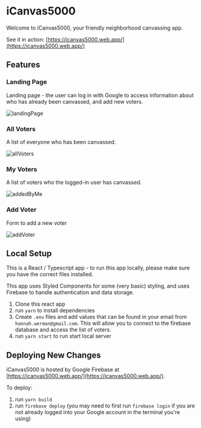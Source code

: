 # iCanvas5000

Welcome to iCanvas5000, your friendly neighborhood canvassing app.

See it in action: [https://icanvas5000.web.app/](https://icanvas5000.web.app/)

## Features

### Landing Page

Landing page - the user can log in with Google to access information about who has already been canvassed, and add new voters.

![landingPage]('/public/landingPage.png)

### All Voters

A list of everyone who has been canvassed.

![allVoters]('/public/voterList.png)

### My Voters

A list of voters who the logged-in user has canvassed.

![addedByMe]('/public/addedByMe.png)

### Add Voter

Form to add a new voter

![addVoter]('/public/addVoter.png)

## Local Setup

This is a React / Typescript app - to run this app locally, please make sure you have the correct files installed.

This app uses Styled Components for some (very basic) styling, and uses Firebase to handle authentication and data storage.

1. Clone this react app
2. run `yarn` to install dependencies
3. Create `.env` files and add values that can be found in your email from `hannah.werman@gmail.com`. This will allow you to connect to the firebase database and access the list of voters.
4. run `yarn start` to run start local server

## Deploying New Changes

iCanvas5000 is hosted by Google Firebase at [https://icanvas5000.web.app/](https://icanvas5000.web.app/).

To deploy:

1. run `yarn build`
2. run `firebase deploy` (you may need to first run `firebase login` if you are not already logged into your Google account in the terminal you're using)
